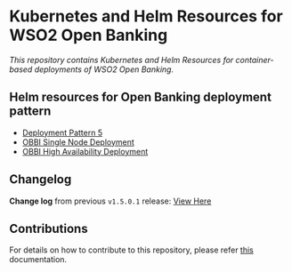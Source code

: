 # Kubernetes and Helm Resources for WSO2 Open Banking

*This repository contains Kubernetes and Helm Resources for container-based deployments
of WSO2 Open Banking.*

## Helm resources for Open Banking deployment pattern

* [Deployment Pattern 5](ob-pattern-5/README.md)
* [OBBI Single Node Deployment](obbi/single-node-deployment/README.md)
* [OBBI High Availability Deployment](obbi/active-passive-deployment/README.md)

## Changelog

**Change log** from previous `v1.5.0.1` release: [View Here](CHANGELOG.md)

## Contributions

For details on how to contribute to this repository, please refer [this](CONTRIBUTING.md) documentation.
